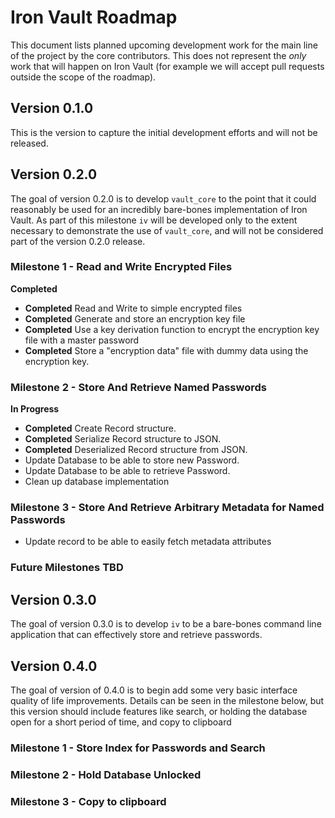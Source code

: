 # Iron Vault Roadmap

This document lists planned upcoming development work for the main line of the project by the core contributors. This does not represent the _only_ work that will happen on Iron Vault (for example we will accept pull requests outside the scope of the roadmap).

## Version 0.1.0

This is the version to capture the initial development efforts and will not be released.

## Version 0.2.0

The goal of version 0.2.0 is to develop `vault_core` to the point that it could reasonably be used for an incredibly bare-bones implementation of Iron Vault. As part of this milestone `iv` will be developed only to the extent necessary to demonstrate the use of `vault_core`, and will not be considered part of the version 0.2.0 release.

### Milestone 1 - Read and Write Encrypted Files
**Completed**
* **Completed** Read and Write to simple encrypted files
* **Completed** Generate and store an encryption key file
* **Completed** Use a key derivation function to encrypt the encryption key file with a master password
* **Completed** Store a "encryption data" file with dummy data using the encryption key.

### Milestone 2 - Store And Retrieve Named Passwords
**In Progress**
* **Completed** Create Record structure.
* **Completed** Serialize Record structure to JSON.
* **Completed** Deserialized Record structure from JSON.
* Update Database to be able to store new Password.
* Update Database to be able to retrieve Password.
* Clean up database implementation

### Milestone 3 - Store And Retrieve Arbitrary Metadata for Named Passwords
* Update record to be able to easily fetch metadata attributes

### Future Milestones TBD

## Version 0.3.0

The goal of version 0.3.0 is to develop `iv` to be a bare-bones command line application that can effectively store and retrieve passwords.

## Version 0.4.0

The goal of version of 0.4.0 is to begin add some very basic interface quality of life improvements. Details can be seen in the milestone below, but this version should include features like search, or holding the database open for a short period of time, and copy to clipboard

### Milestone 1 - Store Index for Passwords and Search

### Milestone 2 - Hold Database Unlocked

### Milestone 3 - Copy to clipboard

